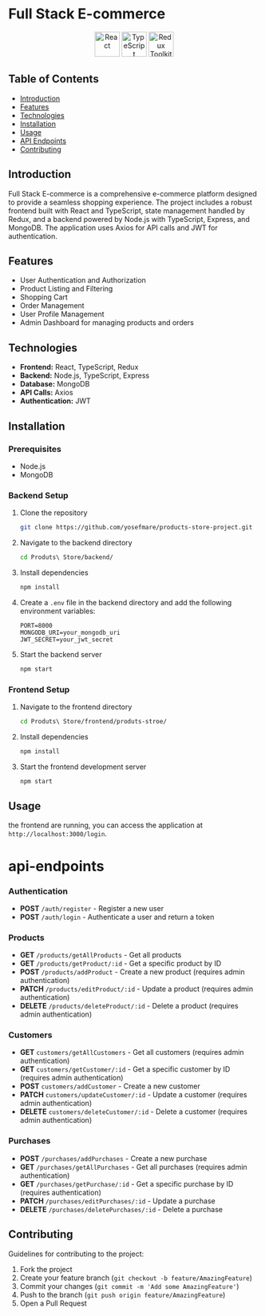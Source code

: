 # Full Stack E-commerce

<p align="center">
  <img src="https://img.shields.io/badge/React-20232A?style=for-the-badge&logo=react&logoColor=61DAFB" alt="React" height="50"/>
  <img src="https://img.shields.io/badge/TypeScript-007ACC?style=for-the-badge&logo=typescript&logoColor=white" alt="TypeScript" height="50"/>
  <img src="https://img.shields.io/badge/Redux%20Toolkit-764ABC?style=for-the-badge&logo=redux&logoColor=white" alt="Redux Toolkit" height="50"/>
</p>

## Table of Contents
- [Introduction](#introduction)
- [Features](#features)
- [Technologies](#technologies)
- [Installation](#installation)
- [Usage](#usage)
- [API Endpoints](#api-endpoints)
- [Contributing](#contributing)

## Introduction
Full Stack E-commerce is a comprehensive e-commerce platform designed to provide a seamless shopping experience. The project includes a robust frontend built with React and TypeScript, state management handled by Redux, and a backend powered by Node.js with TypeScript, Express, and MongoDB. The application uses Axios for API calls and JWT for authentication.

## Features
- User Authentication and Authorization
- Product Listing and Filtering
- Shopping Cart
- Order Management
- User Profile Management
- Admin Dashboard for managing products and orders

## Technologies
- **Frontend:** React, TypeScript, Redux
- **Backend:** Node.js, TypeScript, Express
- **Database:** MongoDB
- **API Calls:** Axios
- **Authentication:** JWT

## Installation

### Prerequisites
- Node.js
- MongoDB

### Backend Setup
1. Clone the repository
    ```bash
    git clone https://github.com/yosefmare/products-store-project.git
    ```
2. Navigate to the backend directory
    ```bash
    cd Produts\ Store/backend/
    ```
3. Install dependencies
    ```bash
    npm install
    ```
4. Create a `.env` file in the backend directory and add the following environment variables:
    ```
    PORT=8000
    MONGODB_URI=your_mongodb_uri
    JWT_SECRET=your_jwt_secret
    ```
5. Start the backend server
    ```bash
    npm start
    ```

### Frontend Setup
1. Navigate to the frontend directory
    ```bash
    cd Produts\ Store/frontend/produts-stroe/
    ```
2. Install dependencies
    ```bash
    npm install
    ```
3. Start the frontend development server
    ```bash
    npm start
    ```

## Usage
 the frontend are running, you can access the application at `http://localhost:3000/login`.

# api-endpoints
### Authentication
- **POST** `/auth/register` - Register a new user
- **POST** `/auth/login` - Authenticate a user and return a token

### Products
- **GET** `/products/getAllProducts` - Get all products
- **GET** `/products/getProduct/:id` - Get a specific product by ID
- **POST** `/products/addProduct` - Create a new product (requires admin authentication)
- **PATCH** `/products/editProduct/:id` - Update a product (requires admin authentication)
- **DELETE** `/products/deleteProduct/:id` - Delete a product (requires admin authentication)

### Customers
- **GET** `customers/getAllCustomers` - Get all customers (requires admin authentication)
- **GET** `customers/getCustomer/:id` - Get a specific customer by ID
(requires admin authentication)
- **POST** `customers/addCustomer` - Create a new customer 
- **PATCH** `customers/updateCustomer/:id` - Update a customer (requires admin authentication)
- **DELETE** `customers/deleteCustomer/:id` - Delete a customer (requires admin authentication)

### Purchases
- **POST** `/purchases/addPurchases` - Create a new purchase 
- **GET** `/purchases/getAllPurchases` - Get all purchases (requires admin authentication)
- **GET** `/purchases/getPurchase/:id` - Get a specific purchase by ID (requires authentication)
- **PATCH** `/purchases/editPurchases/:id` - Update a purchase 
- **DELETE** `/purchases/deletePurchases/:id` - Delete a purchase

## Contributing
Guidelines for contributing to the project:

1. Fork the project
2. Create your feature branch (`git checkout -b feature/AmazingFeature`)
3. Commit your changes (`git commit -m 'Add some AmazingFeature'`)
4. Push to the branch (`git push origin feature/AmazingFeature`)
5. Open a Pull Request

